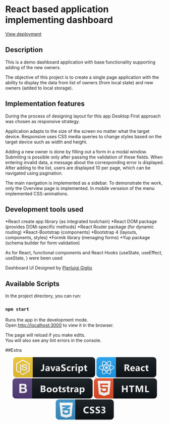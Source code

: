 # **React based application implementing dashboard**

[View deployment](#3-https://sergeiwerty.github.io/owners-react-app/)

## Description

This is a demo dashboard application with base functionality supporting adding of the new owners.

The objective of this project is to create a single page application with the ability to display the data from list of owners (from local state) and new owners (added to local storage).

## Implementation features

During the process of designing layout for this app Desktop First approach was chosen as responsive strategy.

Application adapts to the size of the screen no matter what the target device. Responsive uses CSS media queries to change styles based on the target device such as width and height.

Adding a new owner is done by filling out a form in a modal window. Submiting is possible only after passing the validation of these fields. When entering invalid data, a message about the corresponding error is displayed. After adding to the list, users are displayed 10 per page, which can be navigated using pagination.

The main navigation is implemented as a sidebar. To demonstrate the work, only the Overview page is implemented. In mobile verseion of the menu implemented CSS-animations.

## Development tools used

*React create app library (as integrated toolchain)
*React DOM package (provides DOM-specific methods)
*React Router package (for dynamic routing)
*React-Bootstrap (components)
*Bootstrap 4 (layouts, components, styles)
*Formik library (menaging forms)
\*Yup package (schema builder for form validation)

As for React, functional components and React Hooks (useState, useEffect, useState, ) were been used

Dashboard UI Designed by [Pierluigi Giglio](https://dribbble.com/pierluigigiglio)

## Available Scripts

In the project directory, you can run:

### `npm start`

Runs the app in the development mode.\
Open [http://localhost:3000](http://localhost:3000) to view it in the browser.

The page will reload if you make edits.\
You will also see any lint errors in the console.

##Extra

<p align="center">
         <a href="#">
    <img src="https://raw.githubusercontent.com/MikeCodesDotNET/ColoredBadges/4a38660afb7be89a6032218589b4454a1285c7f8/svg/dev/languages/js.svg" alt="example badge" style="vertical-align:top margin:6px 4px">
  </a> 
   <a href="#">
    <img src="https://raw.githubusercontent.com/MikeCodesDotNET/ColoredBadges/4a38660afb7be89a6032218589b4454a1285c7f8/svg/dev/frameworks/react.svg" alt="react badge" style="vertical-align:top margin:6px 4px">
  </a>  
     <a href="#">
    <img src="https://raw.githubusercontent.com/MikeCodesDotNET/ColoredBadges/4a38660afb7be89a6032218589b4454a1285c7f8/svg/dev/frameworks/bootstrap.svg" alt="example badge" style="vertical-align:top margin:6px 4px">
  </a>  
   <a href="#">
    <img src="https://raw.githubusercontent.com/MikeCodesDotNET/ColoredBadges/4a38660afb7be89a6032218589b4454a1285c7f8/svg/dev/languages/html.svg" alt="example badge" style="vertical-align:top margin:6px 4px">
  </a> 
     <a href="#">
    <img src="https://raw.githubusercontent.com/MikeCodesDotNET/ColoredBadges/4a38660afb7be89a6032218589b4454a1285c7f8/svg/dev/languages/css3.svg" alt="example badge" style="vertical-align:top margin:6px 4px">
  </a>

</p>
